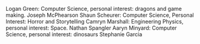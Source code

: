 Logan Green: Computer Science, personal interest: dragons and game making.
Joseph McPhearson
Shaun Scheurer: Computer Science, Personal Interest: Horror and Storytelling
Camryn Marshall: Engineering Physics, personal interest: Space.
Nathan Spangler
Aaryn Minyard: Computer Science, personal interest: dinosaurs
Stephanie Garcia
